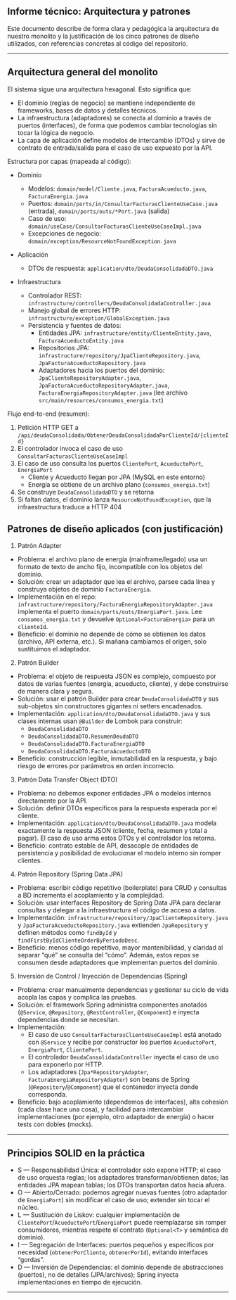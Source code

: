 ## Informe técnico: Arquitectura y patrones

Este documento describe de forma clara y pedagógica la arquitectura de nuestro monolito y la justificación de los cinco patrones de diseño utilizados, con referencias concretas al código del repositorio.

---

## Arquitectura general del monolito

El sistema sigue una arquitectura hexagonal. Esto significa que:

- El dominio (reglas de negocio) se mantiene independiente de frameworks, bases de datos y detalles técnicos.
- La infraestructura (adaptadores) se conecta al dominio a través de puertos (interfaces), de forma que podemos cambiar tecnologías sin tocar la lógica de negocio.
- La capa de aplicación define modelos de intercambio (DTOs) y sirve de contrato de entrada/salida para el caso de uso expuesto por la API.

Estructura por capas (mapeada al código):

- Dominio
	- Modelos: `domain/model/Cliente.java`, `FacturaAcueducto.java`, `FacturaEnergia.java`
	- Puertos: `domain/ports/in/ConsultarFacturasClienteUseCase.java` (entrada), `domain/ports/outs/*Port.java` (salida)
	- Caso de uso: `domain/useCase/ConsultarFacturasClienteUseCaseImpl.java`
	- Excepciones de negocio: `domain/exception/ResourceNotFoundException.java`

- Aplicación
	- DTOs de respuesta: `application/dto/DeudaConsolidadaDTO.java`

- Infraestructura
	- Controlador REST: `infrastructure/controllers/DeudaConsolidadaController.java`
	- Manejo global de errores HTTP: `infrastructure/exception/GlobalException.java`
	- Persistencia y fuentes de datos:
		- Entidades JPA: `infrastructure/entity/ClienteEntity.java`, `FacturaAcueductoEntity.java`
		- Repositorios JPA: `infrastructure/repository/JpaClienteRepository.java`, `JpaFacturaAcueductoRepository.java`
		- Adaptadores hacia los puertos del dominio: `JpaClienteRepositoryAdapter.java`, `JpaFacturaAcueductoRepositoryAdapter.java`, `FacturaEnergiaRepositoryAdapter.java` (lee archivo `src/main/resources/consumos_energia.txt`)

Flujo end-to-end (resumen):

1) Petición HTTP GET a `/api/deudaConsolidada/ObtenerDeudaConsolidadaPorClienteId/{clienteId}`
2) El controlador invoca el caso de uso `ConsultarFacturasClienteUseCaseImpl`
3) El caso de uso consulta los puertos `ClientePort`, `AcueductoPort`, `EnergiaPort`
	 - Cliente y Acueducto llegan por JPA (MySQL en este entorno)
	 - Energía se obtiene de un archivo plano (`consumos_energia.txt`)
4) Se construye `DeudaConsolidadaDTO` y se retorna
5) Si faltan datos, el dominio lanza `ResourceNotFoundException`, que la infraestructura traduce a HTTP 404

## Patrones de diseño aplicados (con justificación)

1) Patrón Adapter

- Problema: el archivo plano de energía (mainframe/legado) usa un formato de texto de ancho fijo, incompatible con los objetos del dominio.
- Solución: crear un adaptador que lea el archivo, parsee cada línea y construya objetos de dominio `FacturaEnergia`.
- Implementación en el repo: `infrastructure/repository/FacturaEnergiaRepositoryAdapter.java` implementa el puerto `domain/ports/outs/EnergiaPort.java`. Lee `consumos_energia.txt` y devuelve `Optional<FacturaEnergia>` para un `clienteId`.
- Beneficio: el dominio no depende de cómo se obtienen los datos (archivo, API externa, etc.). Si mañana cambiamos el origen, solo sustituimos el adaptador.

2) Patrón Builder

- Problema: el objeto de respuesta JSON es complejo, compuesto por datos de varias fuentes (energía, acueducto, cliente), y debe construirse de manera clara y segura.
- Solución: usar el patrón Builder para crear `DeudaConsolidadaDTO` y sus sub-objetos sin constructores gigantes ni setters encadenados.
- Implementación: `application/dto/DeudaConsolidadaDTO.java` y sus clases internas usan `@Builder` de Lombok para construir:
	- `DeudaConsolidadaDTO`
	- `DeudaConsolidadaDTO.ResumenDeudaDTO`
	- `DeudaConsolidadaDTO.FacturaEnergiaDTO`
	- `DeudaConsolidadaDTO.FacturaAcueductoDTO`
- Beneficio: construcción legible, inmutabilidad en la respuesta, y bajo riesgo de errores por parámetros en orden incorrecto.

3) Patrón Data Transfer Object (DTO)

- Problema: no debemos exponer entidades JPA o modelos internos directamente por la API.
- Solución: definir DTOs específicos para la respuesta esperada por el cliente.
- Implementación: `application/dto/DeudaConsolidadaDTO.java` modela exactamente la respuesta JSON (cliente, fecha, resumen y total a pagar). El caso de uso arma estos DTOs y el controlador los retorna.
- Beneficio: contrato estable de API, desacople de entidades de persistencia y posibilidad de evolucionar el modelo interno sin romper clientes.

4) Patrón Repository (Spring Data JPA)

- Problema: escribir código repetitivo (boilerplate) para CRUD y consultas a BD incrementa el acoplamiento y la complejidad.
- Solución: usar interfaces Repository de Spring Data JPA para declarar consultas y delegar a la infraestructura el código de acceso a datos.
- Implementación: `infrastructure/repository/JpaClienteRepository.java` y `JpaFacturaAcueductoRepository.java` extienden `JpaRepository` y definen métodos como `findById` y `findFirstByIdClienteOrderByPeriodoDesc`.
- Beneficio: menos código repetitivo, mayor mantenibilidad, y claridad al separar “qué” se consulta del “cómo”. Además, estos repos se consumen desde adaptadores que implementan puertos del dominio.

5) Inversión de Control / Inyección de Dependencias (Spring)

- Problema: crear manualmente dependencias y gestionar su ciclo de vida acopla las capas y complica las pruebas.
- Solución: el framework Spring administra componentes anotados (`@Service`, `@Repository`, `@RestController`, `@Component`) e inyecta dependencias donde se necesitan.
- Implementación: 
	- El caso de uso `ConsultarFacturasClienteUseCaseImpl` está anotado con `@Service` y recibe por constructor los puertos `AcueductoPort`, `EnergiaPort`, `ClientePort`.
	- El controlador `DeudaConsolidadaController` inyecta el caso de uso para exponerlo por HTTP.
	- Los adaptadores (`Jpa*RepositoryAdapter`, `FacturaEnergiaRepositoryAdapter`) son beans de Spring (`@Repository`/`@Component`) que el contenedor inyecta donde corresponda.
- Beneficio: bajo acoplamiento (dependemos de interfaces), alta cohesión (cada clase hace una cosa), y facilidad para intercambiar implementaciones (por ejemplo, otro adaptador de energía) o hacer tests con dobles (mocks).

---

## Principios SOLID en la práctica

- S — Responsabilidad Única: el controlador solo expone HTTP; el caso de uso orquesta reglas; los adaptadores transforman/obtienen datos; las entidades JPA mapean tablas; los DTOs transportan datos hacia afuera.
- O — Abierto/Cerrado: podemos agregar nuevas fuentes (otro adaptador de `EnergiaPort`) sin modificar el caso de uso; extender sin tocar el núcleo.
- L — Sustitución de Liskov: cualquier implementación de `ClientePort`/`AcueductoPort`/`EnergiaPort` puede reemplazarse sin romper consumidores, mientras respete el contrato (`Optional<T>` y semántica de dominio).
- I — Segregación de Interfaces: puertos pequeños y específicos por necesidad (`obtenerPorCliente`, `obtenerPorId`), evitando interfaces “gordas”.
- D — Inversión de Dependencias: el dominio depende de abstracciones (puertos), no de detalles (JPA/archivos); Spring inyecta implementaciones en tiempo de ejecución.

---


